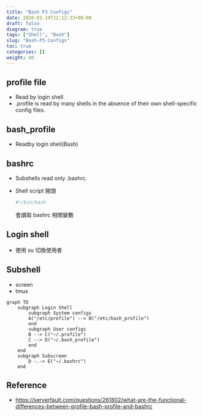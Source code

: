 ```yaml
---
title: "Bash P3 Configs"
date: 2020-01-19T22:12:33+08:00
draft: false
diagram: true
tags: ["Shell", "Bash"]
slug: "Bash-P3-Configs"
toc: true
categories: []
weight: 40
---
```


## profile file

- Read by login shell
- .profile is read by many shells in the absence of their own shell-specific config files.

## bash_profile

- Readby login shell(Bash)

## bashrc

- Subshells read only .bashrc.
- Shell script 開頭

  ```bash
  #!/bin/bash
  ```

  會讀取 bashrc 相關變數

## Login shell

- 使用 su 切換使用者

## Subshell

- screen
- tmux

```mermaid
graph TD
    subgraph Login Shell
        subgraph System configs
        A("/etc/profile") --> B("/etc/bash_profile")
        end
        subgraph User configs
        B --> C("~/.profile")
        C --> D("~/.bash_profile")
        end
    end
    subgraph Subscreen
        D -.-> E("~/.bashrc")
    end
```

## Reference

- <https://serverfault.com/questions/261802/what-are-the-functional-differences-between-profile-bash-profile-and-bashrc>
